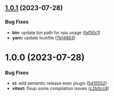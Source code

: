 ## [1.0.1](https://github.com/openapi-typescript-infra/openapi-typescript-enum/compare/v1.0.0...v1.0.1) (2023-07-28)


### Bug Fixes

* **bin:** update bin path for npx usage ([faf50c1](https://github.com/openapi-typescript-infra/openapi-typescript-enum/commit/faf50c1167c02354fe7229ebba2084dd96a3f752))
* **yarn:** update lockfile ([7b14863](https://github.com/openapi-typescript-infra/openapi-typescript-enum/commit/7b148639493fe67f133356318490a920cc588ffb))

# 1.0.0 (2023-07-28)


### Bug Fixes

* **ci:** add semantic release exec plugin ([5415552](https://github.com/openapi-typescript-infra/openapi-typescript-enum/commit/5415552d5f27c7fee1d83e29fdcb8129a92f9a64))
* **vitest:** fixup some compilation issues ([c2b0cc8](https://github.com/openapi-typescript-infra/openapi-typescript-enum/commit/c2b0cc80a3a3fa413eb8f3257963b60179740b95))
